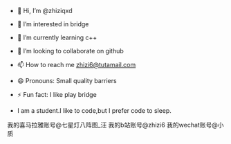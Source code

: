 - 👋 Hi, I’m @zhiziqxd
- 👀 I’m interested in bridge
- 🌱 I’m currently learning c++
- 💞️ I’m looking to collaborate on github
- 📫 How to reach me zhizi6@tutamail.com
- 😄 Pronouns: Small quality barriers
- ⚡ Fun fact: I like play bridge

- I am a student.I like to code,but I prefer code to sleep.

我的喜马拉雅账号@七星灯八阵图_汪 我的b站账号@zhizi6 我的wechat账号@小质
